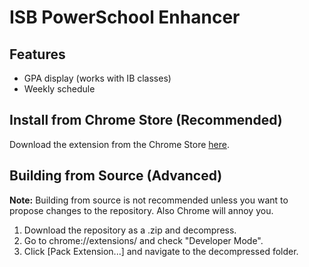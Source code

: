 # ISB PowerSchool Enhancer

## Features
- GPA display (works with IB classes)
- Weekly schedule

## Install from Chrome Store (Recommended)
Download the extension from the Chrome Store [here](https://goo.gl/K1UcBr).

## Building from Source (Advanced)
**Note:** Building from source is not recommended unless you want to propose changes to the repository. Also Chrome will annoy you.

1. Download the repository as a .zip and decompress.
2. Go to chrome://extensions/ and check "Developer Mode".
3. Click [Pack Extension...] and navigate to the decompressed folder.
